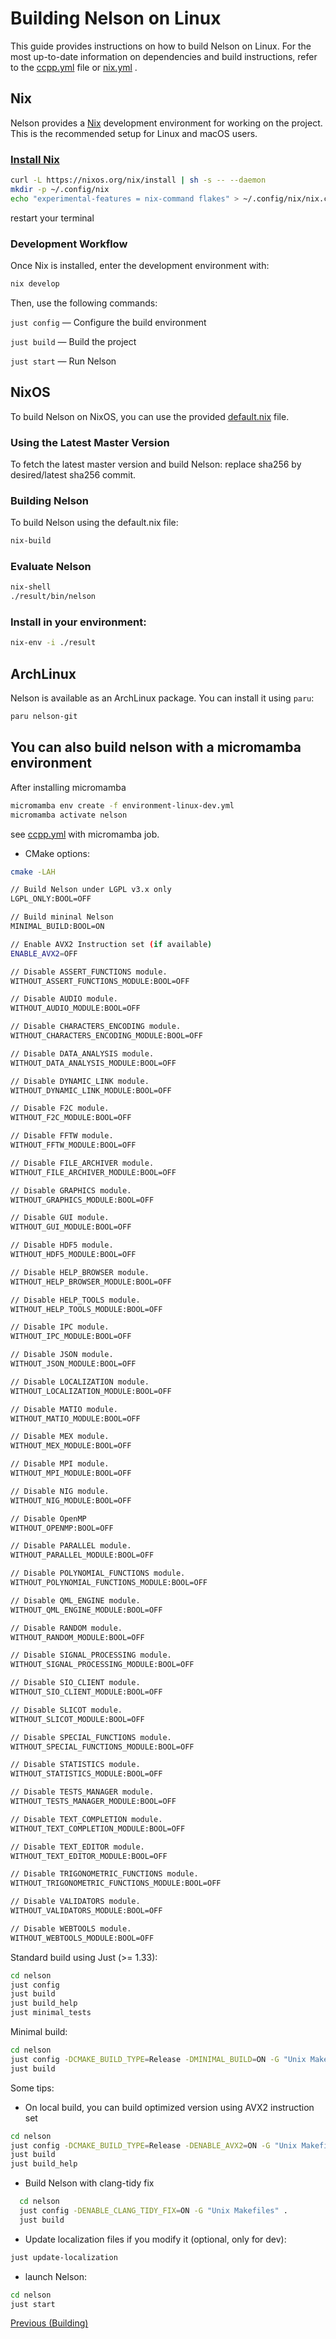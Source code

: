 # Building Nelson on Linux

This guide provides instructions on how to build Nelson on Linux.
For the most up-to-date information on dependencies and build instructions, refer to the [ccpp.yml](https://github.com/nelson-lang/nelson/blob/master/.github/workflows/ccpp.yml) file or [nix.yml](https://github.com/nelson-lang/nelson/blob/master/.github/workflows/nix.yml) .

## Nix

Nelson provides a [Nix](https://nix.dev/manual/nix/2.17/command-ref/new-cli/nix3-develop) development environment for working on the project. This is the recommended setup for Linux and macOS users.

### [Install Nix](https://nixos.org/download/)

```bash
curl -L https://nixos.org/nix/install | sh -s -- --daemon
mkdir -p ~/.config/nix
echo "experimental-features = nix-command flakes" > ~/.config/nix/nix.conf
```

restart your terminal

### Development Workflow

Once Nix is installed, enter the development environment with:

```bash
nix develop
```

Then, use the following commands:

`just config` — Configure the build environment

`just build` — Build the project

`just start` — Run Nelson

## NixOS

To build Nelson on NixOS, you can use the provided [default.nix](https://github.com/nelson-lang/nelson/blob/master/default.nix) file.

### Using the Latest Master Version

To fetch the latest master version and build Nelson:
replace sha256 by desired/latest sha256 commit.

### Building Nelson

To build Nelson using the default.nix file:

```bash
nix-build
```

### Evaluate Nelson

```bash
nix-shell
./result/bin/nelson
```

### Install in your environment:

```bash
nix-env -i ./result
```

## ArchLinux

Nelson is available as an ArchLinux package. You can install it using `paru`:

```bash
paru nelson-git
```

## You can also build nelson with a micromamba environment

After installing micromamba

```bash
micromamba env create -f environment-linux-dev.yml
micromamba activate nelson
```

see [ccpp.yml](https://github.com/nelson-lang/nelson/blob/master/.github/workflows/mamba.yml) with micromamba job.

- CMake options:

```bash
cmake -LAH

// Build Nelson under LGPL v3.x only
LGPL_ONLY:BOOL=OFF

// Build mininal Nelson
MINIMAL_BUILD:BOOL=ON

// Enable AVX2 Instruction set (if available)
ENABLE_AVX2=OFF

// Disable ASSERT_FUNCTIONS module.
WITHOUT_ASSERT_FUNCTIONS_MODULE:BOOL=OFF

// Disable AUDIO module.
WITHOUT_AUDIO_MODULE:BOOL=OFF

// Disable CHARACTERS_ENCODING module.
WITHOUT_CHARACTERS_ENCODING_MODULE:BOOL=OFF

// Disable DATA_ANALYSIS module.
WITHOUT_DATA_ANALYSIS_MODULE:BOOL=OFF

// Disable DYNAMIC_LINK module.
WITHOUT_DYNAMIC_LINK_MODULE:BOOL=OFF

// Disable F2C module.
WITHOUT_F2C_MODULE:BOOL=OFF

// Disable FFTW module.
WITHOUT_FFTW_MODULE:BOOL=OFF

// Disable FILE_ARCHIVER module.
WITHOUT_FILE_ARCHIVER_MODULE:BOOL=OFF

// Disable GRAPHICS module.
WITHOUT_GRAPHICS_MODULE:BOOL=OFF

// Disable GUI module.
WITHOUT_GUI_MODULE:BOOL=OFF

// Disable HDF5 module.
WITHOUT_HDF5_MODULE:BOOL=OFF

// Disable HELP_BROWSER module.
WITHOUT_HELP_BROWSER_MODULE:BOOL=OFF

// Disable HELP_TOOLS module.
WITHOUT_HELP_TOOLS_MODULE:BOOL=OFF

// Disable IPC module.
WITHOUT_IPC_MODULE:BOOL=OFF

// Disable JSON module.
WITHOUT_JSON_MODULE:BOOL=OFF

// Disable LOCALIZATION module.
WITHOUT_LOCALIZATION_MODULE:BOOL=OFF

// Disable MATIO module.
WITHOUT_MATIO_MODULE:BOOL=OFF

// Disable MEX module.
WITHOUT_MEX_MODULE:BOOL=OFF

// Disable MPI module.
WITHOUT_MPI_MODULE:BOOL=OFF

// Disable NIG module.
WITHOUT_NIG_MODULE:BOOL=OFF

// Disable OpenMP
WITHOUT_OPENMP:BOOL=OFF

// Disable PARALLEL module.
WITHOUT_PARALLEL_MODULE:BOOL=OFF

// Disable POLYNOMIAL_FUNCTIONS module.
WITHOUT_POLYNOMIAL_FUNCTIONS_MODULE:BOOL=OFF

// Disable QML_ENGINE module.
WITHOUT_QML_ENGINE_MODULE:BOOL=OFF

// Disable RANDOM module.
WITHOUT_RANDOM_MODULE:BOOL=OFF

// Disable SIGNAL_PROCESSING module.
WITHOUT_SIGNAL_PROCESSING_MODULE:BOOL=OFF

// Disable SIO_CLIENT module.
WITHOUT_SIO_CLIENT_MODULE:BOOL=OFF

// Disable SLICOT module.
WITHOUT_SLICOT_MODULE:BOOL=OFF

// Disable SPECIAL_FUNCTIONS module.
WITHOUT_SPECIAL_FUNCTIONS_MODULE:BOOL=OFF

// Disable STATISTICS module.
WITHOUT_STATISTICS_MODULE:BOOL=OFF

// Disable TESTS_MANAGER module.
WITHOUT_TESTS_MANAGER_MODULE:BOOL=OFF

// Disable TEXT_COMPLETION module.
WITHOUT_TEXT_COMPLETION_MODULE:BOOL=OFF

// Disable TEXT_EDITOR module.
WITHOUT_TEXT_EDITOR_MODULE:BOOL=OFF

// Disable TRIGONOMETRIC_FUNCTIONS module.
WITHOUT_TRIGONOMETRIC_FUNCTIONS_MODULE:BOOL=OFF

// Disable VALIDATORS module.
WITHOUT_VALIDATORS_MODULE:BOOL=OFF

// Disable WEBTOOLS module.
WITHOUT_WEBTOOLS_MODULE:BOOL=OFF

```

Standard build using Just (>= 1.33):

```bash
cd nelson
just config
just build
just build_help
just minimal_tests
```

Minimal build:

```bash
cd nelson
just config -DCMAKE_BUILD_TYPE=Release -DMINIMAL_BUILD=ON -G "Unix Makefiles" .
just build
```

Some tips:

- On local build, you can build optimized version using AVX2 instruction set

```bash
cd nelson
just config -DCMAKE_BUILD_TYPE=Release -DENABLE_AVX2=ON -G "Unix Makefiles" .
just build
just build_help
```

- Build Nelson with clang-tidy fix

```bash
  cd nelson
  just config -DENABLE_CLANG_TIDY_FIX=ON -G "Unix Makefiles" .
  just build
```

- Update localization files if you modify it (optional, only for dev):

```bash
just update-localization
```

- launch Nelson:

```bash
cd nelson
just start
```

[Previous (Building)](BUILDING.md)
